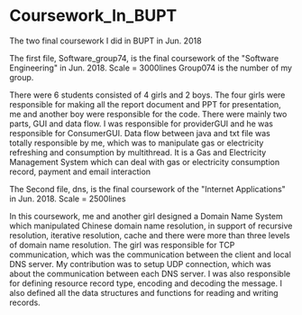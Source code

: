 # Coursework_In_BUPT
The two final coursework I did in BUPT in Jun. 2018

The first file, Software_group74, is the final coursework of the "Software Engineering" in Jun. 2018.  Scale = 3000lines
Group074 is the number of my group. 

There were 6 students consisted of 4 girls and 2 boys. The four girls were responsible for making all the report document and PPT for presentation, me and another boy were responsible for the code.  There were mainly two parts, GUI and data flow. I was responsible for providerGUI and he was responsible for ConsumerGUI. Data flow between java and txt file was totally responsible by me, which was to manipulate gas or electricity refreshing and consumption by multithread.
It is a Gas and Electricity Management System which can deal with gas or electricity consumption record, payment and email interaction

The Second file, dns, is the final coursework of the "Internet Applications" in Jun. 2018.   Scale = 2500lines

In this coursework, me and another girl designed a Domain Name System which manipulated Chinese domain name resolution, in support of recursive resolution, iterative resolution, cache and there were more than three levels of domain name resolution. The girl was responsible for TCP communication, which was the communication between the client and local DNS server.  My contribution was to setup UDP connection, which was about the communication between each DNS server. I was also responsible for defining resource record type, encoding and decoding the message. I also defined all the data structures and functions for reading and writing records.
